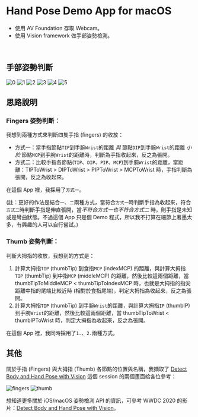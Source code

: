 # Hand Pose Demo App for macOS


- 使用 AV Foundation 存取 Webcam。
- 使用 Vision framework 做手部姿勢檢測。

<br>

## 手部姿勢判斷

![0](imgs/img00.png)
![1](imgs/img01.png)
![2](imgs/img02.png)
![3](imgs/img03.png)
![4](imgs/img04.png)
![5](imgs/img05.png)

## 思路說明

### Fingers 姿勢判斷：

我想到兩種方式來判斷四隻手指 (fingers) 的收放：

- 方式一：當手指節點`TIP`到手腕`Wrist`的距離 *與* 節點`DIP`到手腕`Wrist`的距離 *小於* 節點`MCP`到手腕`Wrist`的距離時，判斷為手指收起來，反之為張開。
- 方式二：比較手指各節點(`TIP`、`DIP`、`PIP`、`MCP`)到手腕`Wrist`的距離，當距離：TIPToWrist > DIPToWrist > PIPToWrist > MCPToWrist 時，手指判斷為張開，反之為收起來。

在這個 App 裡，我採用了`方式一`。 

(註：更好的作法是結合`一`、`二`兩種方式，當符合`方式一`時判斷手指為收起來，符合`方式二`時判斷手指是伸直張開，當*不符合方式一也不符合方式二* 時，則手指是未知或是彎曲狀態。不過這個 App 只是個 Demo 程式，所以我不打算在細節上著墨太多，有興趣的人可以自行嘗試。)


### Thumb 姿勢判斷：

判斷大拇指的收放，我想到的方式是：

1. 計算大拇指`TIP` (thumbTip) 到食指`MCP` (indexMCP) 的距離，與計算大拇指`TIP` (thumbTip) 到中指`MCP` (middleMCP) 的距離，然後比較這兩個距離，當 thumbTipToMiddleMCP < thumbTipToIndexMCP 時，也就是大拇指的指尖距離中指的尾端比較近時 (相對於食指尾端)，判定大拇指為收起來，反之為張開。
2. 計算大拇指`TIP` (thumbTip) 到手腕`Wrist`的距離，與計算大拇指`IP` (thumbIP) 到手腕`Wrist`的距離，然後比較這兩個距離，當 thumbTipToWrist < thumbIPToWrist 時，判定大拇指為收起來，反之為張開。

在這個 App 裡，我同時採用了`1.`、`2.`兩種方式。


## 其他

關於手指 (Fingers) 與大拇指 (Thumb) 各節點的位置與名稱，我擷取了 [Detect Body and Hand Pose with Vision](https://developer.apple.com/videos/play/wwdc2020/10653/) 這個 session 的兩個畫面給各位參考：

![fingers](imgs/fingers.png)
![thumb](imgs/thumb.png)


想知道更多關於 iOS/macOS 姿勢檢測 API 的資訊，可參考 WWDC 2020 的影片：[Detect Body and Hand Pose with Vision](https://developer.apple.com/videos/play/wwdc2020/10653/)。


